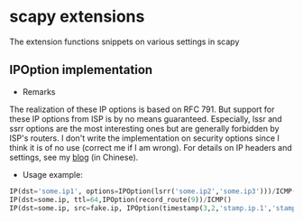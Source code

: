 # scapy extensions

The extension functions snippets on various settings in scapy

## IPOption implementation

* Remarks

The realization of these IP options is based on RFC 791. 
But support for these IP options from ISP is by no means guaranteed. 
Especially, lssr and ssrr options are the most interesting ones but are generally forbidden by ISP's routers.
I don't write the implementation on security options since I think it is of no use (correct me if I am wrong).
For details on IP headers and settings, see my [blog](https://refraction-ray.github.io/IP%E5%8D%8F%E8%AE%AE%E7%AC%94%E8%AE%B0/) (in Chinese).

* Usage example: 
~~~PYTHON
IP(dst='some.ip1', options=IPOption(lsrr('some.ip2','some.ip3')))/ICMP()
IP(dst=some.ip, ttl=64,IPOption(record_route(9))/ICMP() 
IP(dst=some.ip, src=fake.ip, IPOption(timestamp(3,2,'stamp.ip.1','stamp.ip.2'))/ICMP()
~~~